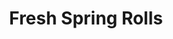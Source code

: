 ---
title: Fresh Spring Rolls
tags: ["dinner"]
imgFile: 'how-to-roll.jpeg'
ingredients:
  - SPRING ROLLS
  - Spring roll rice paper wrappers
  - Rice vermicelli noodles
  - Capsicum, thinly sliced
  - Carrots, julienned
  - Cucumber, julienned
  - Avocado, sliced
  - Purple cabbage, finely shredded
  - Fresh mint or basil leaves
  - Bean sprouts
  - Enoki mushrooms
  - Lettuce or spinach leaves
  - PEANUT SAUCE
  - 1/2 cup peanut butter
  - 1/2 cup soy or almond milk
  - 1 tbsp tamari or soy sauce
  - 1 tbsp lime or lemon juice
  - 1 tbsp maple syrup
  - 1 tbsp grated fresh ginger
  - 1/2 tsp chili powder *(or 1 tsp crushed red chili flakes)*
  - 1/4 cup peanuts, chopped (for garnish)
method:
  - Cook rice vermicelli noodles according to package instructions. Drain and set aside.
  - Prepare all vegetables and herbs by slicing or shredding into thin, bite-sized pieces.
  - To assemble rolls, soak one rice paper wrapper in warm water for 10–15 seconds until soft.
  - Lay wrapper flat on a clean surface. Place a small amount of each filling ingredient across the centre.
  - Fold the sides of the wrapper in, then roll tightly from the bottom up to enclose the filling.
  - Repeat with remaining ingredients.
  - For the peanut sauce, whisk together all ingredients in a bowl until smooth and creamy.
  - Garnish sauce with chopped peanuts and serve alongside the rolls for dipping.
---